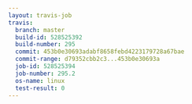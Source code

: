 ```yaml
---
layout: travis-job
travis:
  branch: master
  build-id: 528525392
  build-number: 295
  commit: 453b0e30693adabf8658febd4223179728a67bae
  commit-range: d79352cbb2c3...453b0e30693a
  job-id: 528525394
  job-number: 295.2
  os-name: linux
  test-result: 0
---
```


